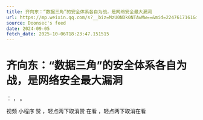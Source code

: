 ```yaml
---
title: 齐向东：“数据三角”的安全体系各自为战，是网络安全最大漏洞
url: https://mp.weixin.qq.com/s?__biz=MzU0NDk0NTAwMw==&mid=2247617161&idx=1&sn=3891a70924cc4a21b2198b11ccfb35e0
source: Doonsec's feed
date: 2024-09-05
fetch_date: 2025-10-06T18:23:47.151515
---
```


# 齐向东：“数据三角”的安全体系各自为战，是网络安全最大漏洞

：
，
。

视频
小程序
赞
，轻点两下取消赞
在看
，轻点两下取消在看